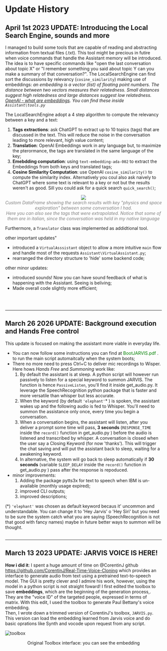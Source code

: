 # Update History

## April 1st 2023 UPDATE: Introducing the Local Search Engine, sounds and more
I managed to build some tools that are capable of reading and abstracting information from textual files (.txt). This tool might be precious in futire when voice commands that handle the Assistant memory will be introduced. The idea is to have specific commands like "open the last conversation about topic X" or "I remember something you said about topic Y can you make a summary of that conversation?". The LocalSearchEngine can find sort the discussions by relevancy (``cosine_similarity``) making use of embeddings: *an embedding is a vector (list) of floating point numbers. The distance between two vectors measures their relatedness. Small distances suggest high relatedness and large distances suggest low relatedness. [OpenAI - what are embeddings](https://platform.openai.com/docs/guides/embeddings/what-are-embeddings). You can find these inside ``Assistant\tools.py``*

The LocalSearchEngine adopt a 4 step algorithm to compute the relevancy between a key and a text:
1. **Tags extractions**: ask ChatGPT to extract up to 10 topics (tags) that are discussed in the text. This will reduce the noise in the conversation leading to more relevant, high value content;
2. **Translation**: OpenAI Embeddings work in any language but, to maximize the pterormance, the tags are translated in the same language of the key;
3. **Emebdding computation**: using ``text-embedding-ada-002`` to extract the Embeddings from both keys and translated tags;
4. **Cosine Similarity Computation**: use OpenAI ``cosine_similarity()`` to compute the similarity index. Alternatively you coul also ask naively to ChatGPT where some text is relevant to a key or not but the results weren't as good. Sill you could ask for a quick search ``quick_search()``;

<p align="center">
  <img src="https://user-images.githubusercontent.com/49094051/229243205-337b7bfa-2e7b-43b1-a770-62b524367dc6.PNG" /><br>
  <i><span style="color:grey">Custom DataFrame showing the search results with key "physics and space exploration" between some conversation I had.<br> Here you can also see the tags that were extrapolated. Notice that some of them are in italian, since the conversation was held in my native language </span></i> 
 </p>


Furthermore, a ``Translator`` class was implemented as addidtional tool. 

other important updates"
- introduced a ``VirtualAsssistant`` object to allow a more intuitive ``main`` flow and handle most of the requests ``Assistant\VirtualAssistant.py``;
- rearranged the directory structure to 'hide' some backend code;

other minor updates:
- introduced sounds! Now you can have sound feedback of what is happening with the Assistant. Seeing is beliving;
- Made overall code slightly more efficient; 
<br>
<br>

---
## March 26 2026 UPDATE: Background execution and Hands Free control
This update is focused on making the assistant more viable in everyday life. 
 - You can now follow some instructions you can find at <span style="color:green"> BootJARVIS.pdf </span>. to run the main script automaitcally when the system boots;
 - There no more need to press Ctrl+C to deliver mic recordings to Wisper. Here hows *Hands Free* and *Summoning* work like:
    1. By default the assistant is at sleep. A python script will however run passively to listen for a special keyword to summon JARVIS. The function is hence ```PassiveListen```, you'll find it inside get_audio.py. It leverage the SpeechRecognition python package that is faster and more versatile than whisper but less accurate. 
    2. When the keyword (by default ```'elephant'```* ) is spoken, the assistant wakes up and the following audio is fed to Whisper. You'll need to summon the assistance only once, every time you begin a conversation.
    3. When a conversation begins, the assistant will listen, after you deliver a prompt some time will pass, **3 seconds** (```RESPONSE_TIME``` inside the ```record()``` function in get_audio.py ) before the audio is listened and transcribed by whisper. A conversation is closed when the user say a Closing Keyword (for now 'thanks'). This will trigger the chat saving and will put the assistant back to sleep, waiting for a awakening keyword. 
    4. In alternative, the system will go back to sleep automatically if **30 seconds** (variable ```SLEEP_DELAY``` inside the ```record()``` function in get_audio.py ) pass after the response is repoduced.
 - minor improvements:
    1. Adding the package pytts3x for text to speech when IBM is un-available (monthly usage expired);
    2. improved CLI outputs;
    3. improved descriptions;

(*) ```'elephant'``` was chosen as default keyword becaus it' uncommon and understandable. You can change it to 'Hey Jarvis' o 'Hey Siri' but you need to be sure the system catch what you are saying (SpeechRecognition is not that good with fancy names) maybe in future better ways to summon will be thought.
<br>
<br>

---
## March 13 2023 UPDATE: JARVIS VOICE IS HERE!
**How i did it**: I spent a huge amount of time on @CorentinJ github https://github.com/CorentinJ/Real-Time-Voice-Cloning which provides an interface to generate audio from text using a pretrained text-to-speech model. The GUI is pretty clever and I admire his work, however, using the model in a python script is not straight foward! I first edited the toolbox to save **embeddings**, which are the beginning of  the generation process,. They are the "voice ID" of the targeted people, expressed in terms of matrix. With this edit, I used the toolbox to generate Paul Bettany's voice embedding. <br>
Then, I wrote down a trimmed version of CorentinJ's toolbox, `JARVIS.py`. This version can load the embedding learned from Jarvis voice and do basic oprations like Synth and vocode upon request from any script. 

![toolbox](https://user-images.githubusercontent.com/49094051/224836993-ee7b4964-e518-46f4-85b1-b25f48f1a78c.PNG)
<p align="center"> Original Toolbox interface: you can see the embedding </p>
